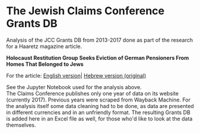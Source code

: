 # The Jewish Claims Conference Grants DB

Analysis of the JCC Grants DB from 2013-2017 done as part of the research for a Haaretz magazine article.

**Holocaust Restitution Group Seeks Eviction of German Pensioners From Homes That Belonged to Jews**

For the article: [English version](https://www.haaretz.com/world-news/europe/.premium.MAGAZINE-holocaust-restitution-group-seeks-eviction-of-german-seniors-from-nazi-seized-homes-1.7044683?utm_source=dlvr.it&utm_medium=twitter)| [Hebrew version (original)](https://www.haaretz.co.il/magazine/.premium-MAGAZINE-1.7018860)

See the Jupyter Notebook used for the analysis above.  
The Claims Conference publishes only one year of data on its website (currently 2017). Previous years were scraped from Wayback Machine. For the analysis itself some data cleaning had to be done, as data are presented in different currencies and in an unfriendly format. The resulting Grants DB is added here in an Excel file as well, for those who'd like to look at the data themselves.
